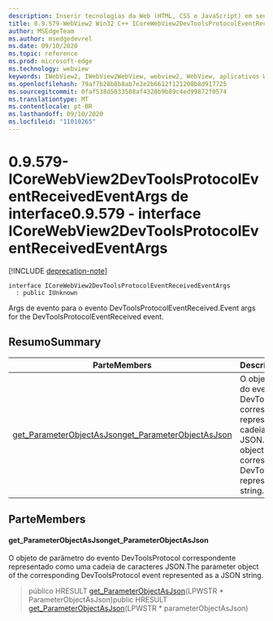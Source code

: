 ```yaml
---
description: Inserir tecnologias da Web (HTML, CSS e JavaScript) em seus aplicativos nativos com o controle WebView2 do Microsoft Edge
title: 0.9.579-WebView2 Win32 C++ ICoreWebView2DevToolsProtocolEventReceivedEventArgs
author: MSEdgeTeam
ms.author: msedgedevrel
ms.date: 09/10/2020
ms.topic: reference
ms.prod: microsoft-edge
ms.technology: webview
keywords: IWebView2, IWebView2WebView, webview2, WebView, aplicativos Win32, Win32, Edge, ICoreWebView2, ICoreWebView2Controller, controle do navegador, HTML Edge, ICoreWebView2DevToolsProtocolEventReceivedEventArgs
ms.openlocfilehash: 79af7b28b8b8ab7e2e2b6612f121208b8d917725
ms.sourcegitcommit: 0faf538d5033508af4320b9b89c4ed99872f0574
ms.translationtype: MT
ms.contentlocale: pt-BR
ms.lasthandoff: 09/10/2020
ms.locfileid: "11010265"
---
```

# <span data-ttu-id="08531-104">0.9.579-ICoreWebView2DevToolsProtocolEventReceivedEventArgs de interface</span><span class="sxs-lookup"><span data-stu-id="08531-104">0.9.579 - interface ICoreWebView2DevToolsProtocolEventReceivedEventArgs</span></span> 

[!INCLUDE [deprecation-note](../../includes/deprecation-note.md)]

```
interface ICoreWebView2DevToolsProtocolEventReceivedEventArgs
  : public IUnknown
```

<span data-ttu-id="08531-105">Args de evento para o evento DevToolsProtocolEventReceived.</span><span class="sxs-lookup"><span data-stu-id="08531-105">Event args for the DevToolsProtocolEventReceived event.</span></span>

## <span data-ttu-id="08531-106">Resumo</span><span class="sxs-lookup"><span data-stu-id="08531-106">Summary</span></span>

 <span data-ttu-id="08531-107">Parte</span><span class="sxs-lookup"><span data-stu-id="08531-107">Members</span></span>                        | <span data-ttu-id="08531-108">Descrições</span><span class="sxs-lookup"><span data-stu-id="08531-108">Descriptions</span></span>
--------------------------------|---------------------------------------------
[<span data-ttu-id="08531-109">get_ParameterObjectAsJson</span><span class="sxs-lookup"><span data-stu-id="08531-109">get_ParameterObjectAsJson</span></span>](#get_parameterobjectasjson) | <span data-ttu-id="08531-110">O objeto de parâmetro do evento DevToolsProtocol correspondente representado como uma cadeia de caracteres JSON.</span><span class="sxs-lookup"><span data-stu-id="08531-110">The parameter object of the corresponding DevToolsProtocol event represented as a JSON string.</span></span>

## <span data-ttu-id="08531-111">Parte</span><span class="sxs-lookup"><span data-stu-id="08531-111">Members</span></span>

#### <span data-ttu-id="08531-112">get_ParameterObjectAsJson</span><span class="sxs-lookup"><span data-stu-id="08531-112">get_ParameterObjectAsJson</span></span> 

<span data-ttu-id="08531-113">O objeto de parâmetro do evento DevToolsProtocol correspondente representado como uma cadeia de caracteres JSON.</span><span class="sxs-lookup"><span data-stu-id="08531-113">The parameter object of the corresponding DevToolsProtocol event represented as a JSON string.</span></span>

> <span data-ttu-id="08531-114">público HRESULT [get_ParameterObjectAsJson](#get_parameterobjectasjson)(LPWSTR \* ParameterObjectAsJson)</span><span class="sxs-lookup"><span data-stu-id="08531-114">public HRESULT [get_ParameterObjectAsJson](#get_parameterobjectasjson)(LPWSTR \* parameterObjectAsJson)</span></span>

